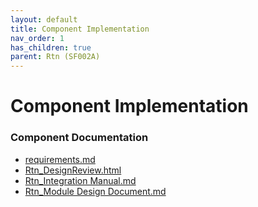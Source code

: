 ```yaml
---
layout: default
title: Component Implementation
nav_order: 1
has_children: true
parent: Rtn (SF002A)
---
```

# Component Implementation
### Component Documentation

- [requirements.md](doc/requirements.md)
- [Rtn_DesignReview.html](doc/Rtn_DesignReview.html)
- [Rtn_Integration Manual.md](doc/Rtn_Integration%20Manual.md)
- [Rtn_Module Design Document.md](doc/Rtn_Module%20Design%20Document.md)


